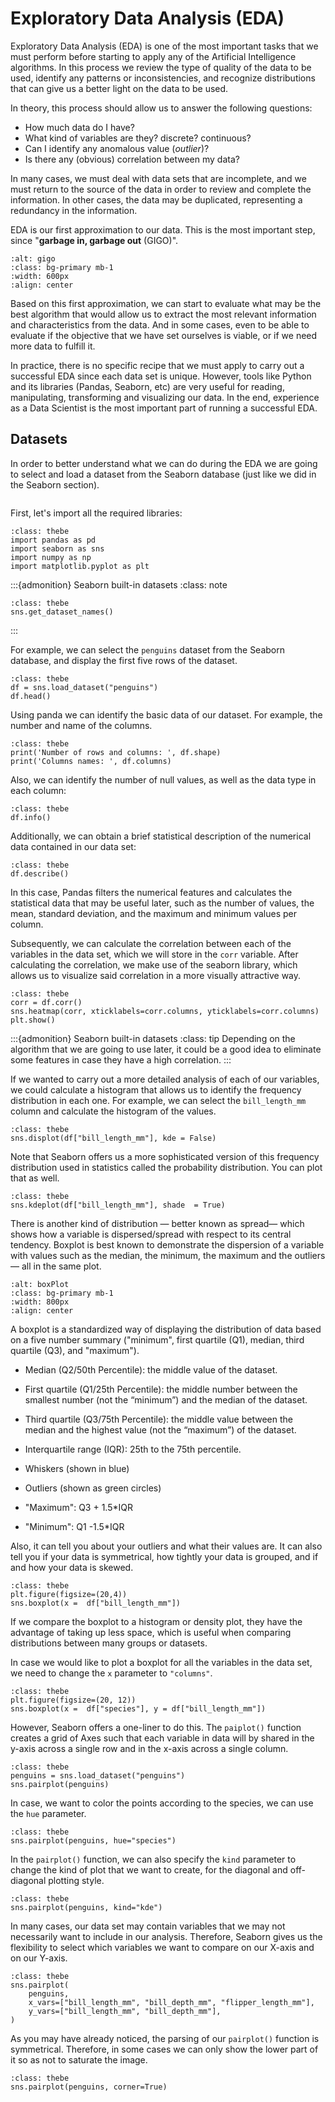 # Exploratory Data Analysis (EDA)

Exploratory Data Analysis (EDA) is one of the most important tasks that we must perform before starting to apply any of the Artificial Intelligence algorithms. In this process we review the type of quality of the data to be used, identify any patterns or inconsistencies, and recognize distributions that can give us a better light on the data to be used.

In theory, this process should allow us to answer the following questions:

* How much data do I have?
* What kind of variables are they? discrete? continuous?
* Can I identify any anomalous value (*outlier*)?
* Is there any (obvious) correlation between my data?

In many cases, we must deal with data sets that are incomplete, and we must return to the source of the data in order to review and complete the information. In other cases, the data may be duplicated, representing a redundancy in the information.

EDA is our first approximation to our data. This is the most important step, since "**garbage in, garbage out** (GIGO)".

```{image} ../images/gigo.jpg
:alt: gigo
:class: bg-primary mb-1
:width: 600px
:align: center
```

Based on this first approximation, we can start to evaluate what may be the best algorithm that would allow us to extract the most relevant information and characteristics from the data. And in some cases, even to be able to evaluate if the objective that we have set ourselves is viable, or if we need more data to fulfill it.

In practice, there is no specific recipe that we must apply to carry out a successful EDA since each data set is unique. However, tools like Python and its libraries (Pandas, Seaborn, etc) are very useful for reading, manipulating, transforming and visualizing our data. In the end, experience as a Data Scientist is the most important part of running a successful EDA.

## Datasets

In order to better understand what we can do during the EDA we are going to select and load a dataset from the Seaborn database (just like we did in the Seaborn section).

```{thebe-button}
```

First, let's import all the required libraries:
```{code-block} python
:class: thebe
import pandas as pd
import seaborn as sns
import numpy as np
import matplotlib.pyplot as plt
```

:::{admonition} Seaborn built-in datasets
:class: note
```{code-block} python
:class: thebe
sns.get_dataset_names()
```
:::

For example, we can select the `penguins` dataset from the Seaborn database, and display the first five rows of the dataset.

```{code-block} python
:class: thebe
df = sns.load_dataset("penguins")
df.head()
```

Using panda we can identify the basic data of our dataset. For example, the number and name of the columns.
```{code-block} python
:class: thebe
print('Number of rows and columns: ', df.shape)
print('Columns names: ', df.columns)
```

Also, we can identify the number of null values, as well as the data type in each column:
```{code-block} python
:class: thebe
df.info()
```

Additionally, we can obtain a brief statistical description of the numerical data contained in our data set:
```{code-block} python
:class: thebe
df.describe()
```

In this case, Pandas filters the numerical features and calculates the statistical data that may be useful later, such as the number of values, the mean, standard deviation, and the maximum and minimum values per column.

Subsequently, we can calculate the correlation between each of the variables in the data set, which we will store in the `corr` variable. After calculating the correlation, we make use of the seaborn library, which allows us to visualize said correlation in a more visually attractive way.

```{code-block} python
:class: thebe
corr = df.corr()
sns.heatmap(corr, xticklabels=corr.columns, yticklabels=corr.columns)
plt.show()
```

:::{admonition} Seaborn built-in datasets
:class: tip
Depending on the algorithm that we are going to use later, it could be a good idea to eliminate some features in case they have a high correlation.
:::

If we wanted to carry out a more detailed analysis of each of our variables, we could calculate a histogram that allows us to identify the frequency distribution in each one. For example, we can select the `bill_length_mm` column and calculate the histogram of the values.
```{code-block} python
:class: thebe
sns.displot(df["bill_length_mm"], kde = False)
```

Note that Seaborn offers us a more sophisticated version of this frequency distribution used in statistics called the probability distribution. You can plot that as well.
```{code-block} python
:class: thebe
sns.kdeplot(df["bill_length_mm"], shade  = True)
```

There is another kind of distribution — better known as spread— which shows how a variable is dispersed/spread with respect to its central tendency. Boxplot is best known to demonstrate the dispersion of a variable with values such as the median, the minimum, the maximum and the outliers — all in the same plot.

```{image} ../images/boxPlot.png
:alt: boxPlot
:class: bg-primary mb-1
:width: 800px
:align: center
```

A boxplot is a standardized way of displaying the distribution of data based on a five number summary ("minimum", first quartile (Q1), median, third quartile (Q3), and "maximum"). 

* Median (Q2/50th Percentile): the middle value of the dataset.

* First quartile (Q1/25th Percentile): the middle number between the smallest number (not the “minimum”) and the median of the dataset.

* Third quartile (Q3/75th Percentile): the middle value between the median and the highest value (not the “maximum”) of the dataset.

* Interquartile range (IQR): 25th to the 75th percentile.

* Whiskers (shown in blue)

* Outliers (shown as green circles)

* "Maximum": Q3 + 1.5*IQR

* "Minimum": Q1 -1.5*IQR

Also, it can tell you about your outliers and what their values are. It can also tell you if your data is symmetrical, how tightly your data is grouped, and if and how your data is skewed.

```{code-block} python
:class: thebe
plt.figure(figsize=(20,4))
sns.boxplot(x =  df["bill_length_mm"])
```

If we compare the boxplot to a histogram or density plot, they have the advantage of taking up less space, which is useful when comparing distributions between many groups or datasets. 

In case we would like to plot a boxplot for all the variables in the data set, we need to change the `x` parameter to `"columns"`.

```{code-block} python
:class: thebe
plt.figure(figsize=(20, 12))
sns.boxplot(x =  df["species"], y = df["bill_length_mm"])
```

However, Seaborn offers a one-liner to do this. The `paiplot()` function creates a grid of Axes such that each variable in data will by shared in the y-axis across a single row and in the x-axis across a single column.

```{code-block} python
:class: thebe
penguins = sns.load_dataset("penguins")
sns.pairplot(penguins)
```

In case, we want to color the points according to the species, we can use the `hue` parameter.

```{code-block} python
:class: thebe
sns.pairplot(penguins, hue="species")
```

In the `pairplot()` function, we can also specify the `kind` parameter to change the kind of plot that we want to create, for the diagonal and off-diagonal plotting style.

```{code-block} python
:class: thebe
sns.pairplot(penguins, kind="kde")
```

In many cases, our data set may contain variables that we may not necessarily want to include in our analysis. Therefore, Seaborn gives us the flexibility to select which variables we want to compare on our X-axis and on our Y-axis.


```{code-block} python
:class: thebe
sns.pairplot(
    penguins,
    x_vars=["bill_length_mm", "bill_depth_mm", "flipper_length_mm"],
    y_vars=["bill_length_mm", "bill_depth_mm"],
)
```

As you may have already noticed, the parsing of our `pairplot()` function is symmetrical. Therefore, in some cases we can only show the lower part of it so as not to saturate the image.

```{code-block} python
:class: thebe
sns.pairplot(penguins, corner=True)
```